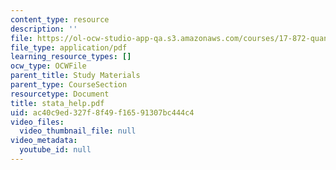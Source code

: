 ```yaml
---
content_type: resource
description: ''
file: https://ol-ocw-studio-app-qa.s3.amazonaws.com/courses/17-872-quantitative-research-in-political-science-and-public-policy-spring-2004/ac40c9ed327f8f49f16591307bc444c4_stata_help.pdf
file_type: application/pdf
learning_resource_types: []
ocw_type: OCWFile
parent_title: Study Materials
parent_type: CourseSection
resourcetype: Document
title: stata_help.pdf
uid: ac40c9ed-327f-8f49-f165-91307bc444c4
video_files:
  video_thumbnail_file: null
video_metadata:
  youtube_id: null
---
```

